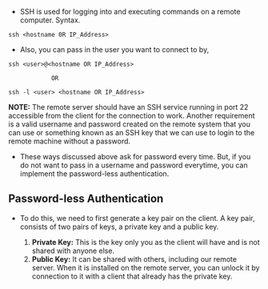 * SSH is used for logging into and executing commands on a remote computer. Syntax.

```
ssh <hostname 0R IP_Address>
```

* Also, you can pass in the user you want to connect to by,

```
ssh <user>@<hostname OR IP_Address>

            OR

ssh -l <user> <hostname OR IP_Address>
```

<b>NOTE:</b> The remote server should have an SSH service running in port 22 accessible from the client for the connection to work. Another requirement is a valid username and password created on the remote system that you can use or something known as an SSH key that we can use to login to the remote machine without a password. 

* These ways discussed above ask for password every time. But, if you do not want to pass in a username and password everytime, you can implement the password-less authentication. 

## Password-less Authentication ##

* To do this, we need to first generate a key pair on the client. A key pair, consists of two pairs of keys, a private key and a public key. 

   1. <b>Private Key:</b> This is the key only you as the client will have and is not shared with anyone else. 
   2. <b>Public Key:</b> It can be shared with others, including our remote server. When it is installed on the remote server, you can unlock it by connection to it with a client that already has the private key. 
